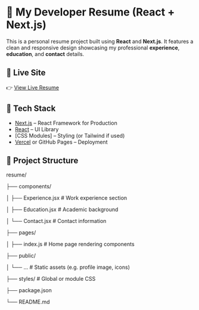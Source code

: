# 💼 My Developer Resume (React + Next.js)

This is a personal resume project built using **React** and **Next.js**. It features a clean and responsive design showcasing my professional **experience**, **education**, and **contact** details.

## 🔗 Live Site

👉 [View Live Resume](https://resume-psi-gray.vercel.app/)

## 🧰 Tech Stack

- [Next.js](https://nextjs.org/) – React Framework for Production
- [React](https://reactjs.org/) – UI Library
- [CSS Modules] – Styling (or Tailwind if used)
- [Vercel](https://vercel.com/) or GitHub Pages – Deployment

## 📁 Project Structure

resume/

├── components/

│ ├── Experience.jsx # Work experience section

│ ├── Education.jsx # Academic background

│ └── Contact.jsx # Contact information

├── pages/

│ ├── index.js # Home page rendering components

├── public/

│ └── ... # Static assets (e.g. profile image, icons)

├── styles/ # Global or module CSS

├── package.json

└── README.md

